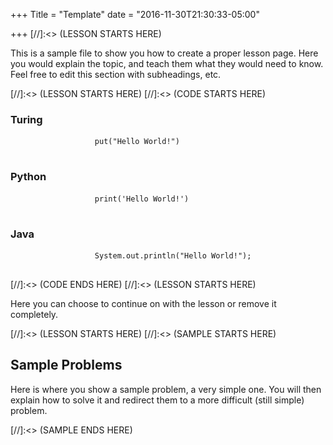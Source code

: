 +++
Title = "Template"
date = "2016-11-30T21:30:33-05:00"

+++
[//]:<> (LESSON STARTS HERE)
<div id = "Description" class = "container">
    <div class = "row">
        <div class = "col-md-12">
            <p>This is a sample file to show you how to create a proper lesson page. Here you would explain the topic, and teach them what they would need to know. Feel free to edit this section with subheadings, etc.</p>
        </div>
    </div>
</div>
[//]:<> (LESSON STARTS HERE)
[//]:<> (CODE STARTS HERE)
<div id = "Code" class = "container">
    <div class = "row">
        <div class = "col-md-4">
            <h3>Turing</h3>
            <pre class="language-turing line-numbers">
                <code>put("Hello World!")</code>
            </pre>
        </div>
        <div class = "col-md-4">
            <h3>Python</h3>
            <pre class="language-python line-numbers">
                <code>print('Hello World!')</code>
            </pre>
        </div>
        <div class = "col-md-4">
            <h3>Java</h3>
            <pre class="language-java line-numbers">
                <code>System.out.println("Hello World!");</code>
            </pre>
        </div>
    </div>
</div>
[//]:<> (CODE ENDS HERE)
[//]:<> (LESSON STARTS HERE)
<div id = "Description" class = "container">
    <div class = "row">
        <div class = "col-md-12">
            <p>Here you can choose to continue on with the lesson or remove it completely.</p>
        </div>
    </div>
</div>
[//]:<> (LESSON STARTS HERE)
[//]:<> (SAMPLE STARTS HERE)
<div id = "Sample" class = "container">
    <div class = "row">
        <div class = "col-md-12">
            <h2> Sample Problems </h2>
            <p> Here is where you show a sample problem, a very simple one. You will then explain how to solve it and redirect them to a more difficult (still simple) problem. </p>
        </div>
    </div>
</div>
[//]:<> (SAMPLE ENDS HERE)
